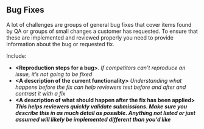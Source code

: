## Bug Fixes
A lot of challenges are groups of general bug fixes that cover items found by QA or groups of small changes a customer has requested.  To ensure that these are implemented and reviewed properly you need to provide information about the bug or requested fix.

Include:

*   **&lt;Reproduction steps for a bug>**.  _If competitors can’t reproduce an issue, it’s not going to be fixed_
*   **&lt;A description of the current functionality>**  _Understanding what happens before the fix can help reviewers test before and after and contrast it with a fix_
*   **&lt;A description of what should happen after the fix has been applied>  _This helps reviewers quickly validate submissions.  Make sure you describe this in as much detail as possible.  Anything not listed or just assumed will likely be implemented different than you’d like_**